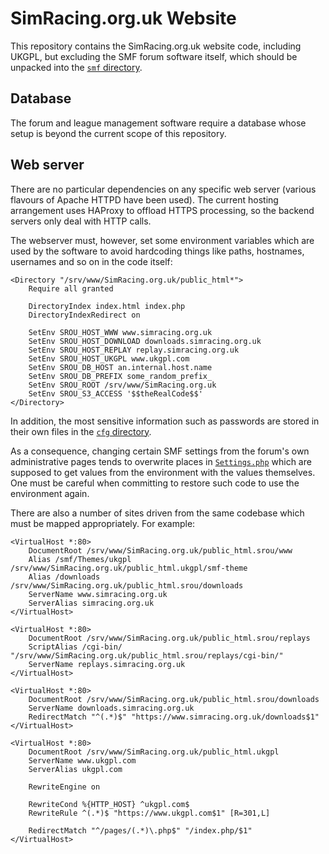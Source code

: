 # SimRacing.org.uk Website

This repository contains the SimRacing.org.uk website code, including UKGPL, but excluding the SMF forum software itself,
which should be unpacked into the [`smf` directory](public_html.srou/www/smf/).

## Database

The forum and league management software require a database whose setup is beyond the current scope of this repository.

## Web server

There are no particular dependencies on any specific web server (various flavours of Apache HTTPD have been used).
The current hosting arrangement uses HAProxy to offload HTTPS processing, so the backend servers only deal with HTTP calls.

The webserver must, however, set some environment variables which are used by the software to avoid hardcoding things like
paths, hostnames, usernames and so on in the code itself:
```ApacheConf
<Directory "/srv/www/SimRacing.org.uk/public_html*">
    Require all granted

    DirectoryIndex index.html index.php
    DirectoryIndexRedirect on

    SetEnv SROU_HOST_WWW www.simracing.org.uk
    SetEnv SROU_HOST_DOWNLOAD downloads.simracing.org.uk
    SetEnv SROU_HOST_REPLAY replay.simracing.org.uk
    SetEnv SROU_HOST_UKGPL www.ukgpl.com
    SetEnv SROU_DB_HOST an.internal.host.name
    SetEnv SROU_DB_PREFIX some_random_prefix_
    SetEnv SROU_ROOT /srv/www/SimRacing.org.uk
    SetEnv SROU_S3_ACCESS '$$theRealCode$$'
</Directory>
```

In addition, the most sensitive information such as passwords are stored in their own files in the [`cfg` directory](cfg).

As a consequence, changing certain SMF settings from the forum's own administrative pages tends to overwrite places
in [`Settings.php`](public_html.srou/www/smf/Settings.php) which are supposed to get values from the environment
with the values themselves. One must be careful when committing to restore such code to use the environment again.

There are also a number of sites driven from the same codebase which must be mapped appropriately. For example:
```ApacheConf
<VirtualHost *:80>
    DocumentRoot /srv/www/SimRacing.org.uk/public_html.srou/www
    Alias /smf/Themes/ukgpl /srv/www/SimRacing.org.uk/public_html.ukgpl/smf-theme
    Alias /downloads /srv/www/SimRacing.org.uk/public_html.srou/downloads
    ServerName www.simracing.org.uk
    ServerAlias simracing.org.uk
</VirtualHost>

<VirtualHost *:80>
    DocumentRoot /srv/www/SimRacing.org.uk/public_html.srou/replays
    ScriptAlias /cgi-bin/ "/srv/www/SimRacing.org.uk/public_html.srou/replays/cgi-bin/"
    ServerName replays.simracing.org.uk
</VirtualHost>

<VirtualHost *:80>
    DocumentRoot /srv/www/SimRacing.org.uk/public_html.srou/downloads
    ServerName downloads.simracing.org.uk
    RedirectMatch "^(.*)$" "https://www.simracing.org.uk/downloads$1"
</VirtualHost>

<VirtualHost *:80>
    DocumentRoot /srv/www/SimRacing.org.uk/public_html.ukgpl
    ServerName www.ukgpl.com
    ServerAlias ukgpl.com

    RewriteEngine on

    RewriteCond %{HTTP_HOST} ^ukgpl.com$
    RewriteRule ^(.*)$ "https://www.ukgpl.com$1" [R=301,L]

    RedirectMatch "^/pages/(.*)\.php$" "/index.php/$1"
</VirtualHost>
```
